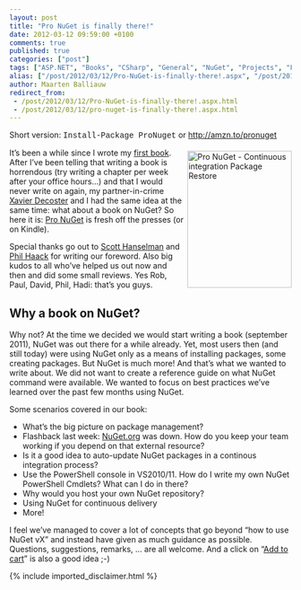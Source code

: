 ```yaml
---
layout: post
title: "Pro NuGet is finally there!"
date: 2012-03-12 09:59:00 +0100
comments: true
published: true
categories: ["post"]
tags: ["ASP.NET", "Books", "CSharp", "General", "NuGet", "Projects", "Publications", "Source control"]
alias: ["/post/2012/03/12/Pro-NuGet-is-finally-there!.aspx", "/post/2012/03/12/pro-nuget-is-finally-there!.aspx"]
author: Maarten Balliauw
redirect_from:
 - /post/2012/03/12/Pro-NuGet-is-finally-there!.aspx.html
 - /post/2012/03/12/pro-nuget-is-finally-there!.aspx.html
---
```

<p>Short version: <span style="font-family: Courier New;">Install-Package ProNuget</span> or <a href="http://amzn.to/pronuget">http://amzn.to/pronuget</a></p>
<p><a href="http://amzn.to/pronuget"><img style="background-image: none; margin: 5px 0px 5px 5px; padding-left: 0px; padding-right: 0px; display: inline; float: right; padding-top: 0px; border: 0px;" title="Pro NuGet - Continuous integration Package Restore" src="/images/image_170.png" border="0" alt="Pro NuGet - Continuous integration Package Restore" width="186" height="244" align="right" /></a>It&rsquo;s been a while since I wrote my <a href="/post/2009/02/17/Announcing-my-book-ASPNET-MVC-10-Quickly.aspx.html">first book</a>. After I&rsquo;ve been telling that writing a book is horrendous (try writing a chapter per week after your office hours&hellip;) and that I would never write on again, my partner-in-crime <a href="http://www.xavierdecoster.com">Xavier Decoster</a> and I had the same idea at the same time: what about a book on NuGet? So here it is: <a href="http://amzn.to/pronuget">Pro NuGet</a> is fresh off the presses (or on Kindle).</p>
<p>Special thanks go out to <a href="http://www.hanselman.com">Scott Hanselman</a> and <a href="http://www.haacked.com">Phil Haack</a> for writing our foreword. Also big kudos to all who&rsquo;ve helped us out now and then and did some small reviews. Yes Rob, Paul, David, Phil, Hadi: that&rsquo;s you guys.</p>
<h2>Why a book on NuGet?</h2>
<p>Why not? At the time we decided we would start writing a book (september 2011), NuGet was out there for a while already. Yet, most users then (and still today) were using NuGet only as a means of installing packages, some creating packages. But NuGet is much more! And that&rsquo;s what we wanted to write about. We did not want to create a reference guide on what NuGet command were available. We wanted to focus on best practices we&rsquo;ve learned over the past few months using NuGet.</p>
<p>Some scenarios covered in our book:</p>
<ul>
<li>What&rsquo;s the big picture on package management?</li>
<li>Flashback last week: <a href="http://www.nuget.org">NuGet.org</a> was down. How do you keep your team working if you depend on that external resource?</li>
<li>Is it a good idea to auto-update NuGet packages in a continous integration process?</li>
<li>Use the PowerShell console in VS2010/11. How do I write my own NuGet PowerShell Cmdlets? What can I do in there?</li>
<li>Why would you host your own NuGet repository?</li>
<li>Using NuGet for continuous delivery</li>
<li>More!</li>
</ul>
<p>I feel we&rsquo;ve managed to cover a lot of concepts that go beyond &ldquo;how to use NuGet vX&rdquo; and instead have given as much guidance as possible. Questions, suggestions, remarks, &hellip; are all welcome. And a click on &ldquo;<a href="http://amzn.to/pronuget">Add to cart</a>&rdquo; is also a good idea ;-)</p>
{% include imported_disclaimer.html %}
